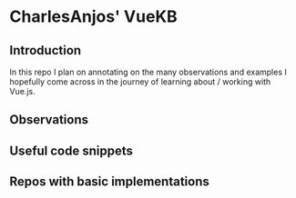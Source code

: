 # CharlesAnjos' VueKB

## Introduction
In this repo I plan on annotating on the many observations and examples I hopefully come across in the journey of learning about / working with Vue.js.

## Observations

## Useful code snippets

## Repos with basic implementations